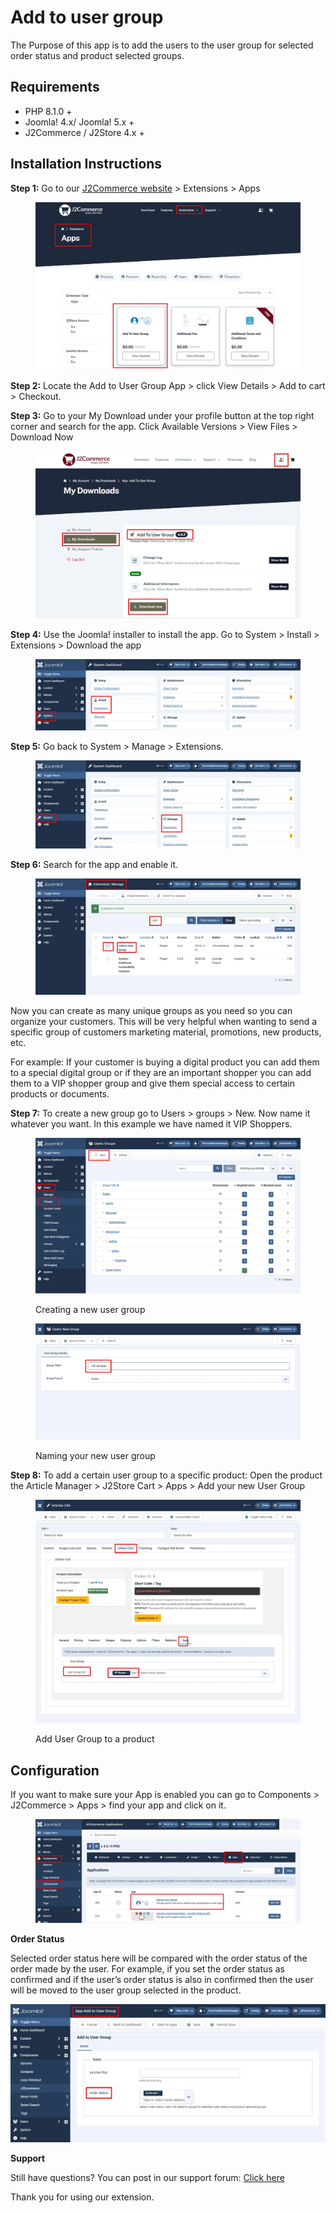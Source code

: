 # Add to user group

The Purpose of this app is to add the users to the user group for selected order status and product selected groups.

## Requirements <a href="#requirements" id="requirements"></a>

* PHP 8.1.0 +
* Joomla! 4.x/ Joomla! 5.x +
* J2Commerce / J2Store 4.x +

## Installation Instructions <a href="#installation-instructions" id="installation-instructions"></a>

**Step 1:** Go to our [J2Commerce website](https://www.j2commerce.com/) > Extensions > Apps

<figure><img src="../.gitbook/assets/user-group-1.webp" alt=""><figcaption></figcaption></figure>

**Step 2:** Locate the Add to User Group App > click View Details > Add to cart > Checkout.&#x20;

**Step 3:** Go to your My Download under your profile button at the top right corner and search for the app. Click Available Versions > View Files > Download Now

<figure><img src="../.gitbook/assets/user-group-2.webp" alt=""><figcaption></figcaption></figure>

**Step 4:** Use the Joomla! installer to install the app. Go to System > Install > Extensions > Download the app

<figure><img src="../.gitbook/assets/user-group-3 (5).webp" alt=""><figcaption></figcaption></figure>

**Step 5:** Go back to System > Manage > Extensions. &#x20;

<figure><img src="../.gitbook/assets/user-group-5 (5).webp" alt=""><figcaption></figcaption></figure>

**Step 6:** Search for the app and enable it.

<figure><img src="../.gitbook/assets/user-group-4.webp" alt=""><figcaption></figcaption></figure>

Now you can create as many unique groups as you need so you can organize your customers.  This will be very helpful when wanting to send a specific group of customers marketing material, promotions, new products, etc.&#x20;

For example: If your customer is buying a digital product you can add them to a special digital group or if they are an important shopper you can add them to a VIP shopper group and give them special access to certain products or documents.

**Step 7:** To create a new group go to Users > groups > New. Now name it whatever you want. In this example we have named it VIP Shoppers.&#x20;

<figure><img src="../.gitbook/assets/user-group-6.webp" alt=""><figcaption><p>Creating a new user group</p></figcaption></figure>

<figure><img src="../.gitbook/assets/user-group-7.webp" alt=""><figcaption><p>Naming your new user group</p></figcaption></figure>

**Step 8:** To add a certain user group to a specific product: Open the product the Article Manager > J2Store Cart > Apps > Add your new User Group

<figure><img src="../.gitbook/assets/user-group-8.webp" alt=""><figcaption><p>Add User Group to a product</p></figcaption></figure>

## Configuration <a href="#configuration" id="configuration"></a>

If you want to make sure your App is enabled you can go to Components > J2Commerce > Apps > find your app and click on it.

<figure><img src="../.gitbook/assets/user-group-9 (1).webp" alt=""><figcaption></figcaption></figure>

**Order Status**

Selected order status here will be compared with the order status of the order made by the user. For example, if you set the order status as confirmed and if the user’s order status is also in confirmed then the user will be moved to the user group selected in the product.

![Order Status](<../.gitbook/assets/user-group-10 (1).webp>)

**Support**

Still have questions? You can post in our support forum: [Click here](http://j2store.org/forum/index.html)

Thank you for using our extension.
